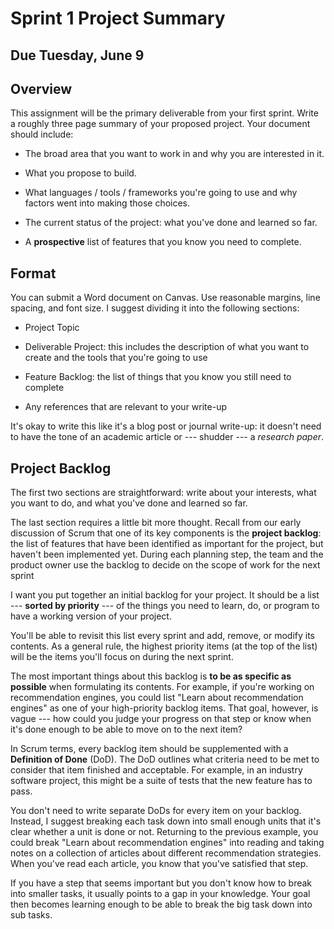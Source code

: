 # Sprint 1 Project Summary

## Due Tuesday, June 9

## Overview

This assignment will be the primary deliverable from your first sprint. Write a roughly three page summary of your proposed project. 
Your document should include:

- The broad area that you want to work in and why you are interested in it.

- What you propose to build.

- What languages / tools / frameworks you're going to use and why factors went into making those choices.

- The current status of the project: what you've done and learned so far.

- A **prospective** list of features that you know you need to complete.

## Format

You can submit a Word document on Canvas. Use reasonable margins, line spacing, and font size.
I suggest dividing it into the following sections:

- Project Topic

- Deliverable Project: this includes the description of what you want to create and the tools that you're going to use

- Feature Backlog: the list of things that you know you still need to complete

- Any references that are relevant to your write-up

It's okay to write this like it's a blog post or journal write-up: it doesn't need to have the tone of an academic article or --- shudder --- a *research paper*.

## Project Backlog

The first two sections are straightforward: write about your interests, what you want to do, and what you've done and learned so far.

The last section requires a little bit more thought. Recall from our early discussion of Scrum that one of its key components is the 
**project backlog**: the list of features that have been identified as important for the project, but haven't been implemented yet.
During each planning step, the team and the product owner use the backlog to decide on the scope of work for the next sprint

I want you put together an initial backlog for your project. It should be a list --- **sorted by priority** --- of the things you need
to learn, do, or program to have a working version of your project.

You'll be able to revisit this list every sprint and add, remove, or modify its contents. As a general rule, the highest priority
items (at the top of the list) will be the items you'll focus on during the next sprint.

The most important things about this backlog is **to be as specific as possible** when formulating its contents. For example, if you're
working on recommendation engines, you could list "Learn about recommendation engines" as one of your high-priority backlog items.
That goal, however, is vague --- how could you judge your progress on that step or know when it's done enough to be able to move on
to the next item?

In Scrum terms, every backlog item should be supplemented with a **Definition of Done** (DoD). The DoD outlines what criteria need to be
met to consider that item finished and acceptable. For example, in an industry software project, this might be a suite of tests that the 
new feature has to pass.

You don't need to write separate DoDs for every item on your backlog. Instead, I suggest breaking each task down into small enough units
that it's clear whether a unit is done or not. Returning to the previous example, you could break "Learn about recommendation engines"
into reading and taking notes on a collection of articles about different recommendation strategies. When you've read each article, you
know that you've satisfied that step.

If you have a step that seems important but you don't know how to break into smaller tasks, it usually points to a gap in your
knowledge. Your goal then becomes learning enough to be able to break the big task down into sub tasks.
